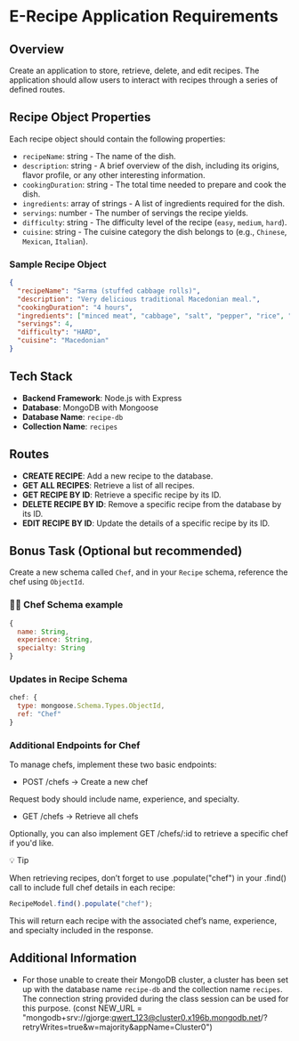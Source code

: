 # E-Recipe Application Requirements

## Overview

Create an application to store, retrieve, delete, and edit recipes. The application should allow users to interact with recipes through a series of defined routes.

## Recipe Object Properties

Each recipe object should contain the following properties:

- `recipeName`: string - The name of the dish.
- `description`: string - A brief overview of the dish, including its origins, flavor profile, or any other interesting information.
- `cookingDuration`: string - The total time needed to prepare and cook the dish.
- `ingredients`: array of strings - A list of ingredients required for the dish.
- `servings`: number - The number of servings the recipe yields.
- `difficulty`: string - The difficulty level of the recipe (`easy`, `medium`, `hard`).
- `cuisine`: string - The cuisine category the dish belongs to (e.g., `Chinese`, `Mexican`, `Italian`).

### Sample Recipe Object

```json
{
  "recipeName": "Sarma (stuffed cabbage rolls)",
  "description": "Very delicious traditional Macedonian meal.",
  "cookingDuration": "4 hours",
  "ingredients": ["minced meat", "cabbage", "salt", "pepper", "rice", "water"],
  "servings": 4,
  "difficulty": "HARD",
  "cuisine": "Macedonian"
}
```

## Tech Stack

- **Backend Framework**: Node.js with Express
- **Database**: MongoDB with Mongoose
- **Database Name**: `recipe-db`
- **Collection Name**: `recipes`

## Routes

- **CREATE RECIPE**: Add a new recipe to the database.
- **GET ALL RECIPES**: Retrieve a list of all recipes.
- **GET RECIPE BY ID**: Retrieve a specific recipe by its ID.
- **DELETE RECIPE BY ID**: Remove a specific recipe from the database by its ID.
- **EDIT RECIPE BY ID**: Update the details of a specific recipe by its ID.


## Bonus Task (Optional but recommended)

Create a new schema called `Chef`, and in your `Recipe` schema, reference the chef using `ObjectId`.

### 👨‍🍳 Chef Schema example

```js
{
  name: String,
  experience: String,
  specialty: String
}
```

### Updates in Recipe Schema

```js
chef: {
  type: mongoose.Schema.Types.ObjectId,
  ref: "Chef"
}
```

### Additional Endpoints for Chef

To manage chefs, implement these two basic endpoints:

- POST /chefs → Create a new chef

Request body should include name, experience, and specialty.

- GET /chefs → Retrieve all chefs

Optionally, you can also implement GET /chefs/:id to retrieve a specific chef if you'd like.

💡 Tip

When retrieving recipes, don’t forget to use .populate("chef") in your
.find() call to include full chef details in each recipe:

```js
RecipeModel.find().populate("chef");
```

This will return each recipe with the associated chef’s name, experience, and specialty included in the response.

## Additional Information

- For those unable to create their MongoDB cluster, a cluster has been set up with the database name `recipe-db` and the collection name `recipes`. The connection string provided during the class session can be used for this purpose. (const NEW_URL = "mongodb+srv://gjorge:qwert_123@cluster0.x196b.mongodb.net/?retryWrites=true&w=majority&appName=Cluster0")

